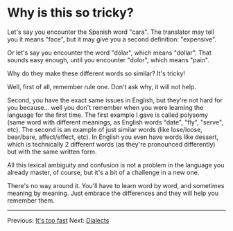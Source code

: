# Why is this so tricky?

Let's say you encounter the Spanish word "cara".
The translator may tell you it means "face", but it may give you a second definition: "expensive".

Or let's say you encounter the word "dólar", which means "dollar".
That sounds easy enough, until you encounter "dolor", which means "pain".

Why do they make these different words so similar? It's tricky!

Well, first of all, remember rule one. Don't ask why, it will not help.

Second, you have the exact same issues in English, but they're not hard for you because... well you don't remember when you were learning the language for the first time.
The first example I gave is called polysemy (same word with different meanings, as English words "date", "fly", "serve", etc).
The second is an example of just similar words (like lose/loose, bear/bare, affect/effect, etc).
In English you even have words like dessert, which is technically 2 different words (as they're pronounced differently) but with the same written form.

All this lexical ambiguity and confusion is not a problem in the language you already master, of course, but it's a bit of a challenge in a new one.

There's no way around it. You'll have to learn word by word, and sometimes meaning by meaning.
Just embrace the differences and they will help you remember them.

---

Previous: [It's too fast](speed.html)
Next: [Dialects](dialects.html)
